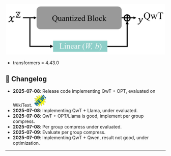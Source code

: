 <div align=center>
  <img src="imgs/QwT_illustration.png" width="500px" />
</div>

- transformers = 4.43.0

## 📌 Changelog

- **2025-07-08**: Release code implementing QwT + OPT, evaluated on WikiText. <img src="imgs/new.gif" alt="NEW" width="40"/>
- **2025-07-08**: Implementing QwT + Llama, under evaluated. 
- **2025-07-08**: QwT + OPT/Llama is good, implement per group compress. 
- **2025-07-08**: Per group compress under evaluated. 
- **2025-07-09**: Evaluate per group compress. 
- **2025-07-09**: Implementing QwT + Qwen, result not good, under optimization. 
---